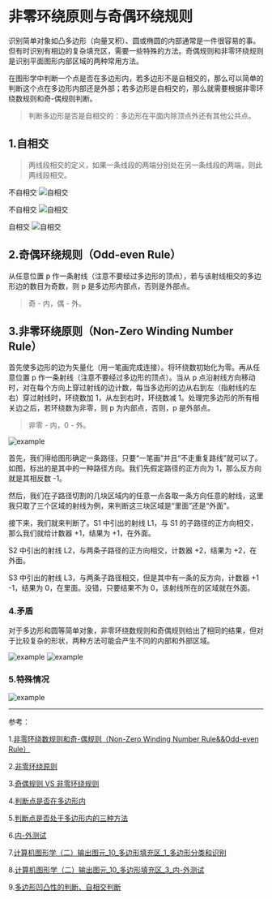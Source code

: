# 非零环绕原则与奇偶环绕规则

识别简单对象如凸多边形（向量叉积）、圆或椭圆的内部通常是一件很容易的事。但有时识别有相边的复杂填充区，需要一些特殊的方法。奇偶规则和非零环绕规则是识别平面图形内部区域的两种常用方法。

在图形学中判断一个点是否在多边形内，若多边形不是自相交的，那么可以简单的判断这个点在多边形内部还是外部；若多边形是自相交的，那么就需要根据非零环绕数规则和奇-偶规则判断。

> 判断多边形是否是自相交的：多边形在平面内除顶点外还有其他公共点。

## 1.自相交

> 两线段相交的定义，如果一条线段的两端分别处在另一条线段的两端，则此两线段相交。

不自相交
![自相交](https://img-blog.csdnimg.cn/20200926110720205.png?x-oss-process=image/watermark,type_ZmFuZ3poZW5naGVpdGk,shadow_10,text_aHR0cHM6Ly9ibG9nLmNzZG4ubmV0L3FxXzM0NzE5MTg4,size_16,color_FFFFFF,t_70#pic_center)

不自相交
![自相交](https://img-blog.csdnimg.cn/20200926110720205.png?x-oss-process=image/watermark,type_ZmFuZ3poZW5naGVpdGk,shadow_10,text_aHR0cHM6Ly9ibG9nLmNzZG4ubmV0L3FxXzM0NzE5MTg4,size_16,color_FFFFFF,t_70#pic_center)

自相交
![自相交](https://img-blog.csdnimg.cn/20200926110915211.png?x-oss-process=image/watermark,type_ZmFuZ3poZW5naGVpdGk,shadow_10,text_aHR0cHM6Ly9ibG9nLmNzZG4ubmV0L3FxXzM0NzE5MTg4,size_16,color_FFFFFF,t_70#pic_center)

## 2.奇偶环绕规则（Odd-even Rule）

从任意位置 p 作一条射线（注意不要经过多边形的顶点），若与该射线相交的多边形边的数目为奇数，则 p 是多边形内部点，否则是外部点。

> 奇 - 内，偶 - 外。

## 3.非零环绕原则（Non-Zero Winding Number Rule）

首先使多边形的边为矢量化（用一笔画完成连接）。将环绕数初始化为零。再从任意位置 p 作一条射线（注意不要经过多边形的顶点）。当从 p 点沿射线方向移动时，对在每个方向上穿过射线的边计数，每当多边形的边从右到左（指射线的左右）穿过射线时，环绕数加 1，从左到右时，环绕数减 1。处理完多边形的所有相关边之后，若环绕数为非零，则 p 为内部点，否则，p 是外部点。

> 非零 - 内，0 - 外。

![example](https://www.wenjiangs.com/wp-content/uploads/2019/09/edu21-2.jpg)

首先，我们得给图形确定一条路径，只要“一笔画”并且“不走重复路线”就可以了。如图，标出的是其中的一种路径方向。我们先假定路径的正方向为 1，那么反方向就是其相反数 -1。

然后，我们在子路径切割的几块区域内的任意一点各取一条方向任意的射线，这里我只取了三个区域的射线为例，来判断这三块区域是“里面”还是“外面”。

接下来，我们就来判断了。S1 中引出的射线 L1，与 S1 的子路径的正方向相交，那么我们就给计数器 +1，结果为 +1，在外面。

S2 中引出的射线 L2，与两条子路径的正方向相交，计数器 +2，结果为 +2，在外面。

S3 中引出的射线 L3，与两条子路径相交，但是其中有一条的反方向，计数器 +1 -1，结果为 0，在里面。没错，只要结果不为 0，该射线所在的区域就在外面。

### 4.矛盾

对于多边形和圆等简单对象，非零环绕数规则和奇偶规则给出了相同的结果，但对于比较复杂的形状，两种方法可能会产生不同的内部和外部区域。

![example](https://img-blog.csdn.net/20160808145807752)
![example](https://img-blog.csdn.net/20160808145816612)

### 5.特殊情况

![example](https://img-blog.csdn.net/20160809105844562)

---

参考：

1.[非零环绕数规则和奇-偶规则（Non-Zero Winding Number Rule&&Odd-even Rule）](https://blog.csdn.net/freshforiphone/article/details/8273023)

2.[非零环绕原则](https://www.wenjiangs.com/doc/55v7yake)

3.[奇偶规则 VS 非零环绕规则](https://blog.csdn.net/wodownload2/article/details/52151714)

4.[判断点是否在多边形内](https://blog.csdn.net/subo86/article/details/5537005)

5.[判断点是否处于多边形内的三种方法](http://www.cppblog.com/w2001/archive/2007/09/06/31694.html)

6.[内-外测试](https://www.cnblogs.com/clairvoyant/p/5549322.html)

7.[计算机图形学（二）输出图元_10_多边形填充区_1_多边形分类和识别](https://blog.csdn.net/heyuchang666/article/details/51338861?utm_medium=distribute.pc_relevant.none-task-blog-2%7Edefault%7EBlogCommendFromMachineLearnPai2%7Edefault-1.control&dist_request_id=&depth_1-utm_source=distribute.pc_relevant.none-task-blog-2%7Edefault%7EBlogCommendFromMachineLearnPai2%7Edefault-1.control)

8.[计算机图形学（二）输出图元_10_多边形填充区_3_内-外测试](https://blog.csdn.net/heyuchang666/article/details/51383542?locationNum=5&fps=1)

9.[多边形凹凸性的判断、自相交判断](https://blog.csdn.net/qq_34719188/article/details/108545342)
